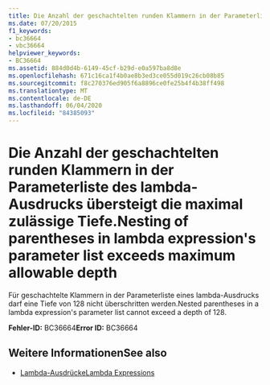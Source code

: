 ```yaml
---
title: Die Anzahl der geschachtelten runden Klammern in der Parameterliste des lambda-Ausdrucks übersteigt die maximal zulässige Tiefe.
ms.date: 07/20/2015
f1_keywords:
- bc36664
- vbc36664
helpviewer_keywords:
- BC36664
ms.assetid: 884d0d4b-6149-45cf-b29d-e0a597ba8d8e
ms.openlocfilehash: 671c16ca1f4b0ae8b3ed3ce055d019c26cb08b85
ms.sourcegitcommit: f8c270376ed905f6a8896ce0fe25b4f4b38ff498
ms.translationtype: MT
ms.contentlocale: de-DE
ms.lasthandoff: 06/04/2020
ms.locfileid: "84385093"
---
```

# <a name="nesting-of-parentheses-in-lambda-expressions-parameter-list-exceeds-maximum-allowable-depth"></a><span data-ttu-id="da6c1-102">Die Anzahl der geschachtelten runden Klammern in der Parameterliste des lambda-Ausdrucks übersteigt die maximal zulässige Tiefe.</span><span class="sxs-lookup"><span data-stu-id="da6c1-102">Nesting of parentheses in lambda expression's parameter list exceeds maximum allowable depth</span></span>
<span data-ttu-id="da6c1-103">Für geschachtelte Klammern in der Parameterliste eines lambda-Ausdrucks darf eine Tiefe von 128 nicht überschritten werden.</span><span class="sxs-lookup"><span data-stu-id="da6c1-103">Nested parentheses in a lambda expression's parameter list cannot exceed a depth of 128.</span></span>  
  
 <span data-ttu-id="da6c1-104">**Fehler-ID:** BC36664</span><span class="sxs-lookup"><span data-stu-id="da6c1-104">**Error ID:** BC36664</span></span>  
  
## <a name="see-also"></a><span data-ttu-id="da6c1-105">Weitere Informationen</span><span class="sxs-lookup"><span data-stu-id="da6c1-105">See also</span></span>

- [<span data-ttu-id="da6c1-106">Lambda-Ausdrücke</span><span class="sxs-lookup"><span data-stu-id="da6c1-106">Lambda Expressions</span></span>](../programming-guide/language-features/procedures/lambda-expressions.md)
